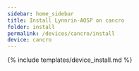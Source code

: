 ```yaml
---
sidebar: home_sidebar
title: Install Lynnrin-AOSP on cancro
folder: install
permalink: /devices/cancro/install
device: cancro
---
```

{% include templates/device_install.md %}
